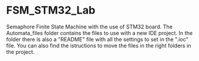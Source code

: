 # FSM_STM32_Lab
Semaphore Finite State Machine with the use of STM32 board.
The Automata_files folder contains the files to use with a new IDE project.
In the folder there is also a "README" file with all the settings to set in the ".ioc" file. 
You can also find the istructions to move the files in the right folders in the project.

